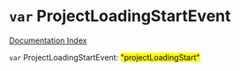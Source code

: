# `var` ProjectLoadingStartEvent

[Documentation Index](../README.md)

`var` ProjectLoadingStartEvent: <mark>"projectLoadingStart"</mark>

